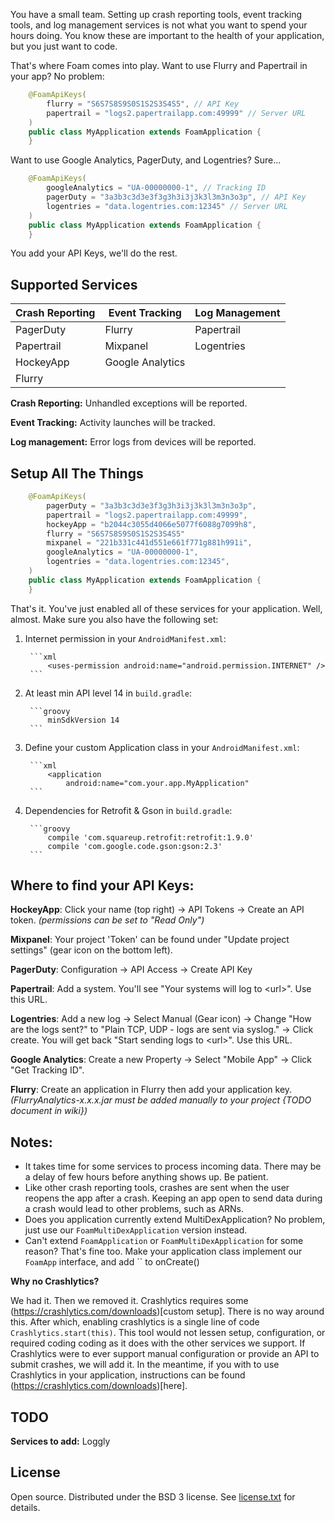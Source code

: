 You have a small team.  Setting up crash reporting tools, event tracking tools, and log management services
is not what you want to spend your hours doing.  You know these are important to the health of your application,
but you just want to code.

That's where Foam comes into play.  Want to use Flurry and Papertrail in your app?  No problem:
```java
    @FoamApiKeys(
        flurry = "S6S7S8S9S0S1S2S3S4S5", // API Key
        papertrail = "logs2.papertrailapp.com:49999" // Server URL
    )
    public class MyApplication extends FoamApplication {
    }
```

Want to use Google Analytics, PagerDuty, and Logentries?  Sure...
```java
    @FoamApiKeys(
        googleAnalytics = "UA-00000000-1", // Tracking ID
        pagerDuty = "3a3b3c3d3e3f3g3h3i3j3k3l3m3n3o3p", // API Key
        logentries = "data.logentries.com:12345" // Server URL
    )
    public class MyApplication extends FoamApplication {
    }
```

You add your API Keys, we'll do the rest.


## Supported Services

| Crash Reporting    | Event Tracking   | Log Management |
|--------------------|------------------|----------------|
| PagerDuty          | Flurry           | Papertrail     |
| Papertrail         | Mixpanel         | Logentries     |
| HockeyApp          | Google Analytics |                |
| Flurry             |                  |                |


**Crash Reporting:** Unhandled exceptions will be reported.

**Event Tracking:** Activity launches will be tracked.

**Log management:** Error logs from devices will be reported.


## Setup All The Things

```java
    @FoamApiKeys(
        pagerDuty = "3a3b3c3d3e3f3g3h3i3j3k3l3m3n3o3p",
        papertrail = "logs2.papertrailapp.com:49999",
        hockeyApp = "b2044c3055d4066e5077f6088g7099h8",
        flurry = "S6S7S8S9S0S1S2S3S4S5"
        mixpanel = "221b331c441d551e661f771g881h991i",
        googleAnalytics = "UA-00000000-1",
        logentries = "data.logentries.com:12345",
    )
    public class MyApplication extends FoamApplication {
    }
```

That's it.  You've just enabled all of these services for your application.  Well, almost.  Make sure you also have the following set:

1. Internet permission in your `AndroidManifest.xml`:

        ```xml
            <uses-permission android:name="android.permission.INTERNET" />
        ```

2. At least min API level 14 in `build.gradle`:

        ```groovy
            minSdkVersion 14
        ```

3. Define your custom Application class in your `AndroidManifest.xml`:

        ```xml
            <application
                android:name="com.your.app.MyApplication"
        ```

4. Dependencies for Retrofit & Gson in `build.gradle`:

        ```groovy
            compile 'com.squareup.retrofit:retrofit:1.9.0'
            compile 'com.google.code.gson:gson:2.3'
        ```


## Where to find your API Keys:

**HockeyApp**: Click your name (top right) -> API Tokens -> Create an API token. _(permissions can be set to "Read Only")_

**Mixpanel**: Your project 'Token' can be found under "Update project settings" (gear icon on the bottom left).

**PagerDuty**: Configuration -> API Access -> Create API Key

**Papertrail**: Add a system.  You'll see "Your systems will log to &lt;url&gt;".  Use this URL.

**Logentries**: Add a new log -> Select Manual (Gear icon) -> Change "How are the logs sent?" to "Plain TCP, UDP - logs are sent via syslog." -> Click create.  You will get back "Start sending logs to &lt;url&gt;".  Use this URL.

**Google Analytics**: Create a new Property -> Select "Mobile App" -> Click "Get Tracking ID".

**Flurry**: Create an application in Flurry then add your application key. _(FlurryAnalytics-x.x.x.jar must be added manually to your project {TODO document in wiki})_

## Notes:

  - It takes time for some services to process incoming data.  There may be a delay of few hours before anything shows up.  Be patient.
  - Like other crash reporting tools, crashes are sent when the user reopens the app after a crash.  Keeping an app open to send data during a crash would lead to other problems, such as ARNs.
  - Does you application currently extend MultiDexApplication?  No problem, just use our `FoamMultiDexApplication` version instead.
  - Can't extend `FoamApplication` or `FoamMultiDexApplication` for some reason?  That's fine too.  Make your application class implement our `FoamApp` interface, and add `` to onCreate()

**Why no Crashlytics?**

  We had it.  Then we removed it.
  Crashlytics requires some (https://crashlytics.com/downloads)[custom setup].  There is no way around this.
  After which, enabling crashlytics is a single line of code `Crashlytics.start(this)`.
  This tool would not lessen setup, configuration, or required coding coding as it does with the other services we support.
  If Crashlytics were to ever support manual configuration or provide an API to submit crashes, we will add it.
  In the meantime, if you with to use Crashlytics in your application, instructions can be found (https://crashlytics.com/downloads)[here].


## TODO

**Services to add:** Loggly


## License

Open source.  Distributed under the BSD 3 license.  See [license.txt](https://github.com/percolate/foam/blob/master/license.txt) for details.
